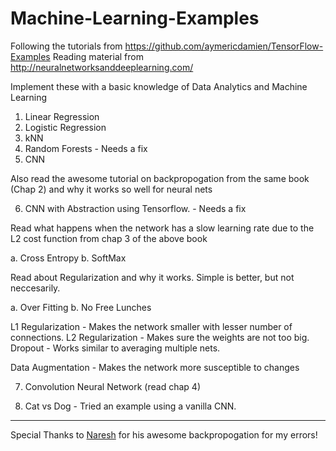 # Machine-Learning-Examples
Following the tutorials from https://github.com/aymericdamien/TensorFlow-Examples
Reading material from http://neuralnetworksanddeeplearning.com/

Implement these with a basic knowledge of Data Analytics and Machine Learning

1. Linear Regression 
2. Logistic Regression
3. kNN
4. Random Forests - Needs a fix
5. CNN 

Also read the awesome tutorial on backpropogation from the same book (Chap 2) and why it works so well for neural nets 

6. CNN with Abstraction using Tensorflow. - Needs a fix

Read what happens when the network has a slow learning rate due to the L2 cost function from chap 3 of the above book

a. Cross Entropy
b. SoftMax

Read about Regularization and why it works. Simple is better, but not neccesarily. 

a. Over Fitting
b. No Free Lunches

L1 Regularization - Makes the network smaller with lesser number of connections.
L2 Regularization - Makes sure the weights are not too big.
Dropout - Works similar to averaging multiple nets.

Data Augmentation - Makes the network more susceptible to changes

7. Convolution Neural Network (read chap 4)

8. Cat vs Dog - Tried an example using a vanilla CNN.

-----------------------------------------------------------------------------------------------------------------------------------------

Special Thanks to [Naresh](https://naresh1318.github.io/) for his awesome backpropogation for my errors! 